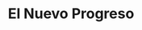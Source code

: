 ---
title: "El Nuevo Progreso"
url: /ciudad-autonoma-de-buenos-aires/el-nuevo-progreso/
shop: charcutería
---
